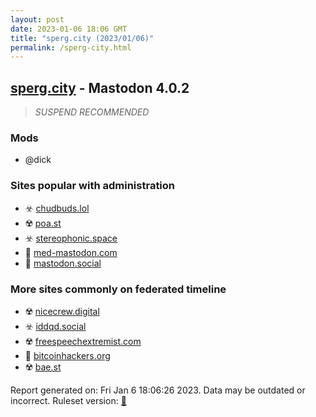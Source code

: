 ```yaml
---
layout: post
date: 2023-01-06 18:06 GMT
title: "sperg.city (2023/01/06)"
permalink: /sperg-city.html
---
```



## [sperg.city](https://sperg.city) - Mastodon 4.0.2

> *SUSPEND RECOMMENDED*

### Mods
 * @dick

### Sites popular with administration

* ☣️ [chudbuds.lol](/chudbuds-lol.html)
* ☢️ [poa.st](/poa-st.html)
* ☣️ [stereophonic.space](/stereophonic-space.html)
* 🐘 [med-mastodon.com](/med-mastodon-com.html)
* 🐘 [mastodon.social](/mastodon-social.html)

### More sites commonly on federated timeline

* ☢️ [nicecrew.digital](/nicecrew-digital.html)
* ☣️ [iddqd.social](/iddqd-social.html)
* ☢️ [freespeechextremist.com](/freespeechextremist-com.html)
* 🐘 [bitcoinhackers.org](/bitcoinhackers-org.html)
* ☢️ [bae.st](/bae-st.html)

Report generated on: Fri Jan  6 18:06:26 2023. Data may be outdated or incorrect.
Ruleset version: [🏀](/version-basketball)
